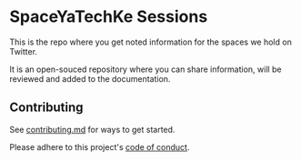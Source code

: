 # SpaceYaTechKe Sessions
This is the repo where you get noted information for the spaces we hold on Twitter.

It is an open-souced repository where you can share information, will be reviewed and added to the documentation.

## Contributing
See [contributing.md](https://github.com/SpaceyaTechKe/SpaceYaTech-sessions/blob/main/CONTRIBUTING.md) for ways to get started.

Please adhere to this project's [code of conduct](https://github.com/SpaceyaTechKe/SpaceYaTech-sessions/blob/main/CODE_OF_CONDUCT.md).